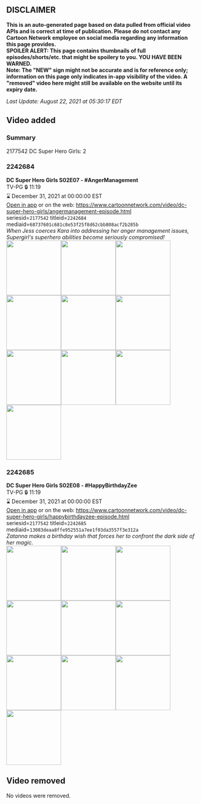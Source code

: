 ## DISCLAIMER
**This is an auto-generated page based on data pulled from official video APIs and is correct at time of publication. Please do not contact any Cartoon Network employee on social media regarding any information this page provides.**  
**SPOILER ALERT: This page contains thumbnails of full episodes/shorts/etc. that might be spoilery to you. YOU HAVE BEEN WARNED.**  
**Note: The "NEW" sign might not be accurate and is for reference only; information on this page only indicates in-app visibility of the video. A "removed" video here might still be available on the website until its expiry date.**  

_Last Update: August 22, 2021 at 05:30:17 EDT_
## Video added
### Summary
2177542 DC Super Hero Girls: 2  
### 2242684
**DC Super Hero Girls S02E07 - #AngerManagement**  
TV-PG 🔒 11:19  
⌛ December 31, 2021 at 00:00:00 EST  
[Open in app](https://cnvideo.sercomkc.org/redirector.html?type=cnapp&seriesid=2177542&titleid=2242684&mediaid=68737601c681c8e53f25f8d62cbb808acf2b285b) or on the web: https://www.cartoonnetwork.com/video/dc-super-hero-girls/angermanagement-episode.html  
seriesid=`2177542` titleid=`2242684` mediaid=`68737601c681c8e53f25f8d62cbb808acf2b285b`  
_When Jess coerces Kara into addressing her anger management issues, Supergirl's superhero abilities become seriously compromised!_  
<a href="https://s3.amazonaws.com/cartoonorchestrator/2242684_001_1280x720.jpg"><img src="https://s3.amazonaws.com/cartoonorchestrator/2242684_001_640x360.jpg" height="144px" /></a><a href="https://s3.amazonaws.com/cartoonorchestrator/2242684_002_1280x720.jpg"><img src="https://s3.amazonaws.com/cartoonorchestrator/2242684_002_640x360.jpg" height="144px" /></a><a href="https://s3.amazonaws.com/cartoonorchestrator/2242684_003_1280x720.jpg"><img src="https://s3.amazonaws.com/cartoonorchestrator/2242684_003_640x360.jpg" height="144px" /></a><a href="https://s3.amazonaws.com/cartoonorchestrator/2242684_004_1280x720.jpg"><img src="https://s3.amazonaws.com/cartoonorchestrator/2242684_004_640x360.jpg" height="144px" /></a><a href="https://s3.amazonaws.com/cartoonorchestrator/2242684_005_1280x720.jpg"><img src="https://s3.amazonaws.com/cartoonorchestrator/2242684_005_640x360.jpg" height="144px" /></a><a href="https://s3.amazonaws.com/cartoonorchestrator/2242684_006_1280x720.jpg"><img src="https://s3.amazonaws.com/cartoonorchestrator/2242684_006_640x360.jpg" height="144px" /></a><a href="https://s3.amazonaws.com/cartoonorchestrator/2242684_007_1280x720.jpg"><img src="https://s3.amazonaws.com/cartoonorchestrator/2242684_007_640x360.jpg" height="144px" /></a><a href="https://s3.amazonaws.com/cartoonorchestrator/2242684_008_1280x720.jpg"><img src="https://s3.amazonaws.com/cartoonorchestrator/2242684_008_640x360.jpg" height="144px" /></a><a href="https://s3.amazonaws.com/cartoonorchestrator/2242684_009_1280x720.jpg"><img src="https://s3.amazonaws.com/cartoonorchestrator/2242684_009_640x360.jpg" height="144px" /></a><a href="https://s3.amazonaws.com/cartoonorchestrator/2242684_010_1280x720.jpg"><img src="https://s3.amazonaws.com/cartoonorchestrator/2242684_010_640x360.jpg" height="144px" /></a>
### 2242685
**DC Super Hero Girls S02E08 - #HappyBirthdayZee**  
TV-PG 🔒 11:19  
⌛ December 31, 2021 at 00:00:00 EST  
[Open in app](https://cnvideo.sercomkc.org/redirector.html?type=cnapp&seriesid=2177542&titleid=2242685&mediaid=13083deaa8ffe952551a7ee1f03da3557f3e312a) or on the web: https://www.cartoonnetwork.com/video/dc-super-hero-girls/happybirthdayzee-episode.html  
seriesid=`2177542` titleid=`2242685` mediaid=`13083deaa8ffe952551a7ee1f03da3557f3e312a`  
_Zatanna makes a birthday wish that forces her to confront the dark side of her magic._  
<a href="https://s3.amazonaws.com/cartoonorchestrator/2242685_001_1280x720.jpg"><img src="https://s3.amazonaws.com/cartoonorchestrator/2242685_001_640x360.jpg" height="144px" /></a><a href="https://s3.amazonaws.com/cartoonorchestrator/2242685_002_1280x720.jpg"><img src="https://s3.amazonaws.com/cartoonorchestrator/2242685_002_640x360.jpg" height="144px" /></a><a href="https://s3.amazonaws.com/cartoonorchestrator/2242685_003_1280x720.jpg"><img src="https://s3.amazonaws.com/cartoonorchestrator/2242685_003_640x360.jpg" height="144px" /></a><a href="https://s3.amazonaws.com/cartoonorchestrator/2242685_004_1280x720.jpg"><img src="https://s3.amazonaws.com/cartoonorchestrator/2242685_004_640x360.jpg" height="144px" /></a><a href="https://s3.amazonaws.com/cartoonorchestrator/2242685_005_1280x720.jpg"><img src="https://s3.amazonaws.com/cartoonorchestrator/2242685_005_640x360.jpg" height="144px" /></a><a href="https://s3.amazonaws.com/cartoonorchestrator/2242685_006_1280x720.jpg"><img src="https://s3.amazonaws.com/cartoonorchestrator/2242685_006_640x360.jpg" height="144px" /></a><a href="https://s3.amazonaws.com/cartoonorchestrator/2242685_007_1280x720.jpg"><img src="https://s3.amazonaws.com/cartoonorchestrator/2242685_007_640x360.jpg" height="144px" /></a><a href="https://s3.amazonaws.com/cartoonorchestrator/2242685_008_1280x720.jpg"><img src="https://s3.amazonaws.com/cartoonorchestrator/2242685_008_640x360.jpg" height="144px" /></a><a href="https://s3.amazonaws.com/cartoonorchestrator/2242685_009_1280x720.jpg"><img src="https://s3.amazonaws.com/cartoonorchestrator/2242685_009_640x360.jpg" height="144px" /></a><a href="https://s3.amazonaws.com/cartoonorchestrator/2242685_010_1280x720.jpg"><img src="https://s3.amazonaws.com/cartoonorchestrator/2242685_010_640x360.jpg" height="144px" /></a>
## Video removed
No videos were removed.  
